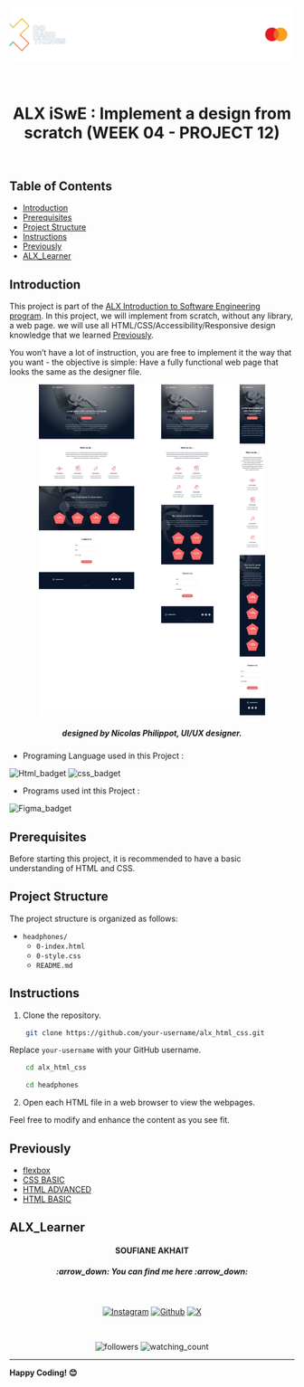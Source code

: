 <p align="center">
  <img src="/html_advanced/media/readme_banner.png" alt="ALX Logo" hieght="200"/>
</p>
<br>
<h1 align="center">ALX  iSwE : Implement a design from scratch (WEEK 04 - PROJECT 12)</h1>
<br>

## Table of Contents

- [Introduction](#introduction)
- [Prerequisites](#prerequisites)
- [Project Structure](#project-structure)
- [Instructions](#Instructions)
- [Previously](#previously)
- [ALX_Learner](#alx_learner)

## Introduction

This project is part of the [ALX Introduction to Software Engineering program](https://www.alxafrica.com). In this project, we will implement from scratch, without any library, a web page. we will use all HTML/CSS/Accessibility/Responsive design knowledge that we learned [Previously](#previously).

You won’t have a lot of instruction, you are free to implement it the way that you want - the objective is simple: Have a fully functional web page that looks the same as the designer file.


<p align="center"><img src="media/headphone_designed.jpeg" alt="designer webpage" width="400px" /></p>
<h5 align="center">designed by <i>Nicolas Philippot</i>, UI/UX designer.</h5>

- Programing Language used in this Project :
<img src="https://img.shields.io/badge/HTML5-E34F26?style=for-the-badge&logo=html5&logoColor=white" alt="Html_badget"/>
<img src="https://img.shields.io/badge/CSS3-1572B6?style=for-the-badge&logo=css3&logoColor=white" alt="css_badget" />

- Programs used int this Project :
<img src="https://img.shields.io/badge/Figma-F24E1E?style=for-the-badge&logo=figma&logoColor=white" alt="Figma_badget"/>

## Prerequisites

Before starting this project, it is recommended to have a basic understanding of HTML and CSS.

## Project Structure

The project structure is organized as follows:

- `headphones/`
    - `0-index.html` 
    - `0-style.css`
    - `README.md` 


## Instructions

1. Clone the repository.

```bash
    git clone https://github.com/your-username/alx_html_css.git
```

Replace `your-username` with your GitHub username.


```bash
    cd alx_html_css
```

```bash
    cd headphones
```

2. Open each HTML file in a web browser to view the webpages.

Feel free to modify and enhance the content as you see fit.

## Previously

- [flexbox](/flexbox)
- [CSS BASIC](/css_basic)
- [HTML ADVANCED](/html_advanced)
- [HTML BASIC](/html_basic)

## ALX_Learner

<h4 align="center">SOUFIANE AKHAIT</h4>

<h5 align="center">:arrow_down:  <i>You can find me here</i>  :arrow_down:</h5>
<br>
<p align="center">
  <a href="https://www.instagram.com/akhiat.soufiane" target="_blank"><img src="https://img.shields.io/badge/Instagram-%23E4405F.svg?&style=flat-square&logo=instagram&logoColor=white" alt="Instagram"></a>
  <space>     </space><a href="https://github.com/sfanxAK" target="_blank"><img src="https://img.shields.io/badge/GitHub-100000?style=for-the-badge&logo=github&logoColor=white" alt="Github"/></a>
  <space>     </space> <a href="https://twitter.com/MrSloplop" target="_blank"><img src="https://img.shields.io/badge/X-000000?style=for-the-badge&logo=x&logoColor=white" alt="X"/></a>
</p>
<br>
<p align="center">
  <img alt="followers" src="https://img.shields.io/github/followers/sfanxAK?label=Followers&style=social"/>
  <space>     </space><img src="https://komarev.com/ghpvc/?username=sfanxAK&color=brightgreen" alt="watching_count"/>
</p>

---

**Happy Coding! 😊**





